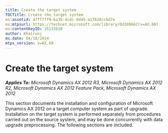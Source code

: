 ```yaml
---
title: Create the target system
TOCTitle: Create the target system
ms:assetid: 47ff7ff9-6a3b-4cdc-8d45-a17628ccbd7e
ms:mtpsurl: https://technet.microsoft.com/library/Dd309662(v=AX.60)
ms:contentKeyID: 35132618
author: Khairunj
ms.date: 04/18/2014
mtps_version: v=AX.60
---
```


# Create the target system 


_**Applies To:** Microsoft Dynamics AX 2012 R3, Microsoft Dynamics AX 2012 R2, Microsoft Dynamics AX 2012 Feature Pack, Microsoft Dynamics AX 2012_

This section documents the installation and configuration of Microsoft Dynamics AX 2012 on a target computer system as part of upgrade. Installation on the target system is performed separately from procedures carried out on the source system, and may be done concurrently with data upgrade preprocessing. The following sections are included.

  


